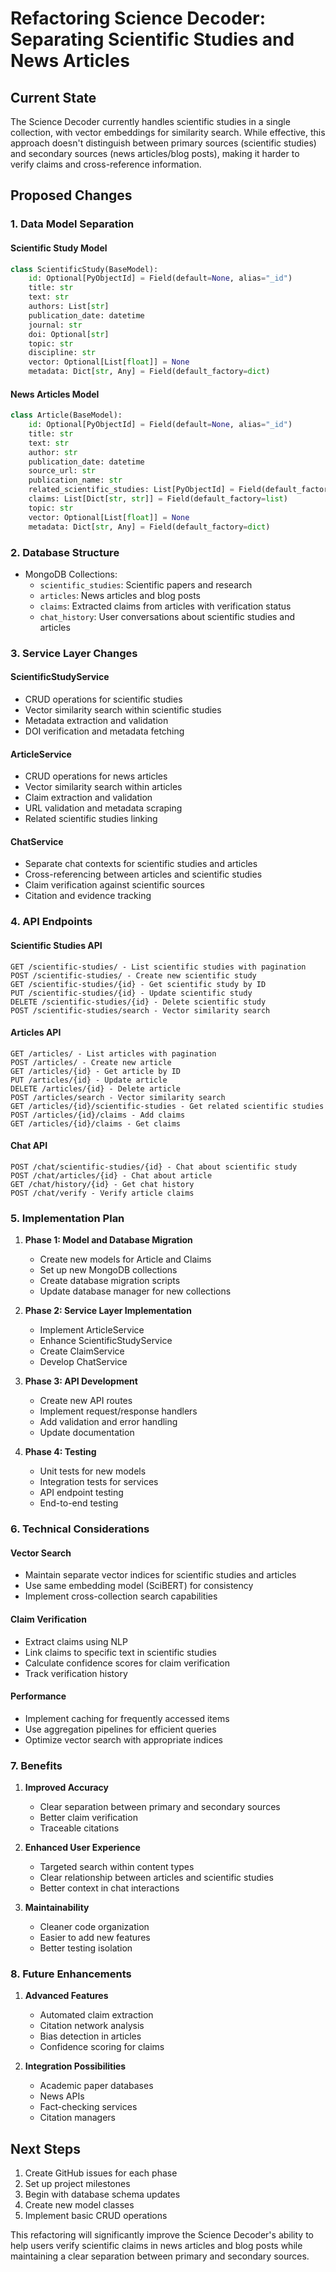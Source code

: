 # Refactoring Science Decoder: Separating Scientific Studies and News Articles

## Current State

The Science Decoder currently handles scientific studies in a single collection, with vector embeddings for similarity search. While effective, this approach doesn't distinguish between primary sources (scientific studies) and secondary sources (news articles/blog posts), making it harder to verify claims and cross-reference information.

## Proposed Changes

### 1. Data Model Separation

#### Scientific Study Model
```python
class ScientificStudy(BaseModel):
    id: Optional[PyObjectId] = Field(default=None, alias="_id")
    title: str
    text: str
    authors: List[str]
    publication_date: datetime
    journal: str
    doi: Optional[str]
    topic: str
    discipline: str
    vector: Optional[List[float]] = None
    metadata: Dict[str, Any] = Field(default_factory=dict)
```

#### News Articles Model
```python
class Article(BaseModel):
    id: Optional[PyObjectId] = Field(default=None, alias="_id")
    title: str
    text: str
    author: str
    publication_date: datetime
    source_url: str
    publication_name: str
    related_scientific_studies: List[PyObjectId] = Field(default_factory=list)
    claims: List[Dict[str, str]] = Field(default_factory=list)
    topic: str
    vector: Optional[List[float]] = None
    metadata: Dict[str, Any] = Field(default_factory=dict)
```

### 2. Database Structure

- MongoDB Collections:
  - `scientific_studies`: Scientific papers and research
  - `articles`: News articles and blog posts
  - `claims`: Extracted claims from articles with verification status
  - `chat_history`: User conversations about scientific studies and articles

### 3. Service Layer Changes

#### ScientificStudyService
- CRUD operations for scientific studies
- Vector similarity search within scientific studies
- Metadata extraction and validation
- DOI verification and metadata fetching

#### ArticleService
- CRUD operations for news articles
- Vector similarity search within articles
- Claim extraction and validation
- URL validation and metadata scraping
- Related scientific studies linking

#### ChatService
- Separate chat contexts for scientific studies and articles
- Cross-referencing between articles and scientific studies
- Claim verification against scientific sources
- Citation and evidence tracking

### 4. API Endpoints

#### Scientific Studies API
```
GET /scientific-studies/ - List scientific studies with pagination
POST /scientific-studies/ - Create new scientific study
GET /scientific-studies/{id} - Get scientific study by ID
PUT /scientific-studies/{id} - Update scientific study
DELETE /scientific-studies/{id} - Delete scientific study
POST /scientific-studies/search - Vector similarity search
```

#### Articles API
```
GET /articles/ - List articles with pagination
POST /articles/ - Create new article
GET /articles/{id} - Get article by ID
PUT /articles/{id} - Update article
DELETE /articles/{id} - Delete article
POST /articles/search - Vector similarity search
GET /articles/{id}/scientific-studies - Get related scientific studies
POST /articles/{id}/claims - Add claims
GET /articles/{id}/claims - Get claims
```

#### Chat API
```
POST /chat/scientific-studies/{id} - Chat about scientific study
POST /chat/articles/{id} - Chat about article
GET /chat/history/{id} - Get chat history
POST /chat/verify - Verify article claims
```

### 5. Implementation Plan

1. **Phase 1: Model and Database Migration**
   - Create new models for Article and Claims
   - Set up new MongoDB collections
   - Create database migration scripts
   - Update database manager for new collections

2. **Phase 2: Service Layer Implementation**
   - Implement ArticleService
   - Enhance ScientificStudyService
   - Create ClaimService
   - Develop ChatService

3. **Phase 3: API Development**
   - Create new API routes
   - Implement request/response handlers
   - Add validation and error handling
   - Update documentation

4. **Phase 4: Testing**
   - Unit tests for new models
   - Integration tests for services
   - API endpoint testing
   - End-to-end testing

### 6. Technical Considerations

#### Vector Search
- Maintain separate vector indices for scientific studies and articles
- Use same embedding model (SciBERT) for consistency
- Implement cross-collection search capabilities

#### Claim Verification
- Extract claims using NLP
- Link claims to specific text in scientific studies
- Calculate confidence scores for claim verification
- Track verification history

#### Performance
- Implement caching for frequently accessed items
- Use aggregation pipelines for efficient queries
- Optimize vector search with appropriate indices

### 7. Benefits

1. **Improved Accuracy**
   - Clear separation between primary and secondary sources
   - Better claim verification
   - Traceable citations

2. **Enhanced User Experience**
   - Targeted search within content types
   - Clear relationship between articles and scientific studies
   - Better context in chat interactions

3. **Maintainability**
   - Cleaner code organization
   - Easier to add new features
   - Better testing isolation

### 8. Future Enhancements

1. **Advanced Features**
   - Automated claim extraction
   - Citation network analysis
   - Bias detection in articles
   - Confidence scoring for claims

2. **Integration Possibilities**
   - Academic paper databases
   - News APIs
   - Fact-checking services
   - Citation managers

## Next Steps

1. Create GitHub issues for each phase
2. Set up project milestones
3. Begin with database schema updates
4. Create new model classes
5. Implement basic CRUD operations

This refactoring will significantly improve the Science Decoder's ability to help users verify scientific claims in news articles and blog posts while maintaining a clear separation between primary and secondary sources.